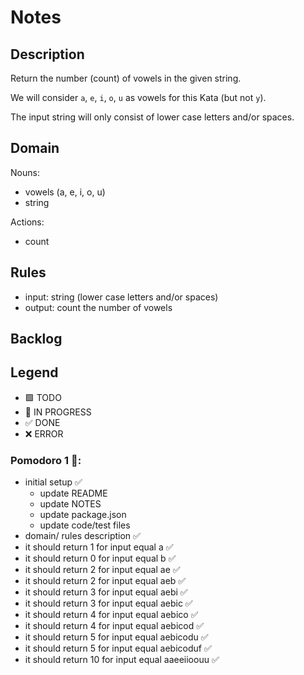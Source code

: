 # Notes

## Description

Return the number (count) of vowels in the given string.

We will consider `a`, `e`, `i`, `o`, `u` as vowels for this Kata (but not `y`).

The input string will only consist of lower case letters and/or spaces.

## Domain

Nouns: 
- vowels (a, e, i, o, u)
- string

Actions:
- count

## Rules

- input: string (lower case letters and/or spaces)
- output: count the number of vowels

## Backlog

## Legend

- 🟩 TODO
- 🚧 IN PROGRESS
- ✅ DONE
- ❌ ERROR


### Pomodoro 1 🍅:

- initial setup ✅
  - update README 
  - update NOTES 
  - update package.json 
  - update code/test files 
- domain/ rules description ✅
- it should return 1 for input equal a ✅
- it should return 0 for input equal b ✅
- it should return 2 for input equal ae ✅
- it should return 2 for input equal aeb ✅
- it should return 3 for input equal aebi ✅
- it should return 3 for input equal aebic ✅
- it should return 4 for input equal aebico ✅
- it should return 4 for input equal aebicod ✅
- it should return 5 for input equal aebicodu ✅
- it should return 5 for input equal aebicoduf ✅
- it should return 10 for input equal aaeeiioouu ✅
